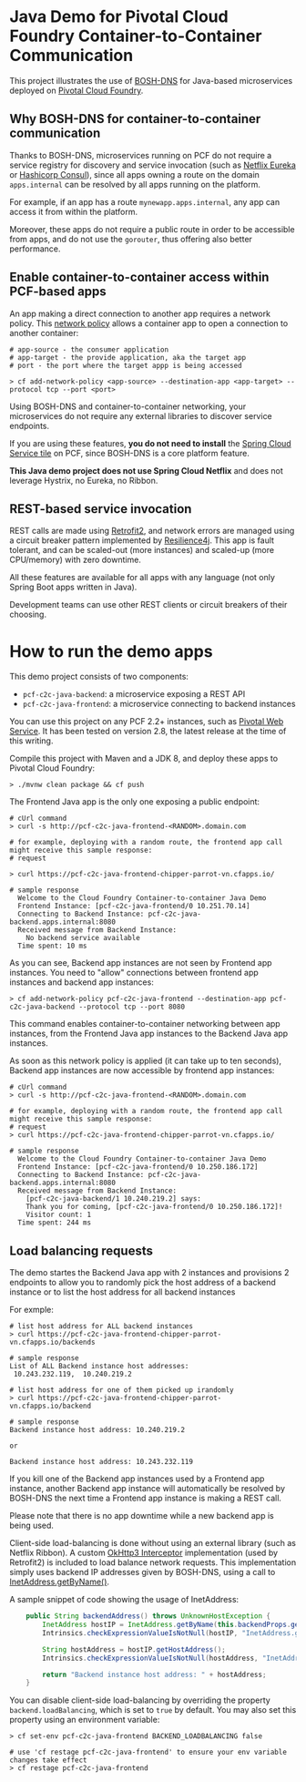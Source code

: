 # Java Demo for Pivotal Cloud Foundry Container-to-Container Communication

This project illustrates the use of [BOSH-DNS](https://bosh.io/docs/dns) for Java-based microservices
deployed on [Pivotal Cloud Foundry](https://pivotal.io/platform).

## Why BOSH-DNS for container-to-container communication
Thanks to BOSH-DNS, microservices running on PCF do not require a service registry for discovery and service invocation (such as
[Netflix Eureka](https://github.com/Netflix/eureka) or [Hashicorp Consul](https://www.consul.io)),
since all apps owning a route on the domain `apps.internal` can be resolved by all apps running
on the platform. 

For example, if an app has a route `mynewapp.apps.internal`, any app can access it
from within the platform. 

Moreover, these apps do not require a public route in order to be
accessible from apps, and do not use the `gorouter`, thus offering also better performance.

## Enable container-to-container access within PCF-based apps
An app making a direct connection to another app requires a network policy.
This [network policy](https://docs.cloudfoundry.org/concepts/understand-cf-networking.html)
allows a container app to open a connection to another container:
```shell
# app-source - the consumer application
# app-target - the provide application, aka the target app
# port - the port where the target appp is being accessed

> cf add-network-policy <app-source> --destination-app <app-target> --protocol tcp --port <port>
```

Using BOSH-DNS and container-to-container networking, your microservices do not require any external libraries
to discover service endpoints.

If you are using these features, __**you do not need to install**__ the
[Spring Cloud Service tile](https://docs.pivotal.io/spring-cloud-services/2-1/common/index.html)
on PCF, since BOSH-DNS is a core platform feature.

**This Java demo project does not use Spring Cloud Netflix** and does not leverage Hystrix, no Eureka, no Ribbon.

## REST-based service invocation
REST calls are made using
[Retrofit2](https://square.github.io/retrofit), and network errors are managed using
a circuit breaker pattern implemented by [Resilience4j](https://github.com/resilience4j/resilience4j).
This app is fault tolerant, and can be scaled-out (more instances) and scaled-up (more CPU/memory)
with zero downtime.

All these features are available for all apps with any language (not only Spring Boot apps
written in Java).

Development teams can use other REST clients or circuit breakers of their choosing.

# How to run the demo apps

This demo project consists of two components:
 - `pcf-c2c-java-backend`: a microservice exposing a REST API
 - `pcf-c2c-java-frontend`: a microservice connecting to backend instances
 
You can use this project on any PCF 2.2+ instances, such as [Pivotal Web Service](https://run.pivotal.io). It has been tested on version 2.8, the latest release at the time of this writing.

Compile this project with Maven and a JDK 8, and deploy these apps to Pivotal Cloud Foundry:
```shell
> ./mvnw clean package && cf push
```

The Frontend Java app is the only one exposing a public endpoint: 
```shell
# cUrl command
> curl -s http://pcf-c2c-java-frontend-<RANDOM>.domain.com

# for example, deploying with a random route, the frontend app call might receive this sample response:
# request

> curl https://pcf-c2c-java-frontend-chipper-parrot-vn.cfapps.io/ 

# sample response
  Welcome to the Cloud Foundry Container-to-container Java Demo
  Frontend Instance: [pcf-c2c-java-frontend/0 10.251.70.14]
  Connecting to Backend Instance: pcf-c2c-java-backend.apps.internal:8080
  Received message from Backend Instance:
    No backend service available
  Time spent: 10 ms
```

As you can see, Backend app instances are not seen by Frontend app instances.
You need to "allow" connections between frontend app instances and backend app instances:
```shell
> cf add-network-policy pcf-c2c-java-frontend --destination-app pcf-c2c-java-backend --protocol tcp --port 8080
```

This command enables container-to-container networking between app instances, from the Frontend Java app
instances to the Backend Java app instances.

As soon as this network policy is applied (it can take up to ten seconds), Backend app instances
are now accessible by frontend app instances:
```shell
# cUrl command
> curl -s http://pcf-c2c-java-frontend-<RANDOM>.domain.com

# for example, deploying with a random route, the frontend app call might receive this sample response:
# request
> curl https://pcf-c2c-java-frontend-chipper-parrot-vn.cfapps.io/ 

# sample response
  Welcome to the Cloud Foundry Container-to-container Java Demo
  Frontend Instance: [pcf-c2c-java-frontend/0 10.250.186.172]
  Connecting to Backend Instance: pcf-c2c-java-backend.apps.internal:8080
  Received message from Backend Instance:
    [pcf-c2c-java-backend/1 10.240.219.2] says:
    Thank you for coming, [pcf-c2c-java-frontend/0 10.250.186.172]!
    Visitor count: 1
  Time spent: 244 ms
```

## Load balancing requests

The demo startes the Backend Java app with 2 instances and provisions 2 endpoints to allow you to randomly pick the host address of a backend instance or to list the host address for all backend instances

For exmple:
```
# list host address for ALL backend instances 
> curl https://pcf-c2c-java-frontend-chipper-parrot-vn.cfapps.io/backends

# sample response
List of ALL Backend instance host addresses:
 10.243.232.119,  10.240.219.2

# list host address for one of them picked up irandomly
> curl https://pcf-c2c-java-frontend-chipper-parrot-vn.cfapps.io/backend

# sample response
Backend instance host address: 10.240.219.2

or 

Backend instance host address: 10.243.232.119
```

If you kill one of the Backend app instances used by a Frontend app instance, another Backend app instance
will automatically be resolved by BOSH-DNS the next time a Frontend app instance is making a
REST call. 

Please note that there is no app downtime while a new backend app is being used.

Client-side load-balancing is done without using an external
library (such as Netflix Ribbon). A custom
[OkHttp3 Interceptor](https://square.github.io/okhttp/3.x/okhttp/okhttp3/Interceptor.html)
implementation (used by Retrofit2) is included to load balance 
network requests. This implementation simply uses backend
IP addresses given by BOSH-DNS, using a call to
[InetAddress.getByName()](https://docs.oracle.com/javase/8/docs/api/java/net/InetAddress.html#getByName-java.lang.String-).

A sample snippet of code showing the usage of InetAddress:
```java
    public String backendAddress() throws UnknownHostException {
        InetAddress hostIP = InetAddress.getByName(this.backendProps.getHost());
        Intrinsics.checkExpressionValueIsNotNull(hostIP, "InetAddress.getByName(backendProps.host)");

        String hostAddress = hostIP.getHostAddress();
        Intrinsics.checkExpressionValueIsNotNull(hostAddress, "InetAddress.getByName(ba…ndProps.host).hostAddress");

        return "Backend instance host address: " + hostAddress;
    }
```

You can disable client-side load-balancing by overriding the
property `backend.loadBalancing`, which is set to
`true` by default. You may also set this property using an
environment variable:
```shell
> cf set-env pcf-c2c-java-frontend BACKEND_LOADBALANCING false

# use 'cf restage pcf-c2c-java-frontend' to ensure your env variable changes take effect
> cf restage pcf-c2c-java-frontend
```

